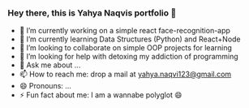 ### Hey there, this is Yahya Naqvis portfolio 👋


- 🔭 I’m currently working on a simple react face-recognition-app
- 🌱 I’m currently learning Data Structures (Python) and React+Node
- 👯 I’m looking to collaborate on simple OOP projects for learning
- 🤔 I’m looking for help with detoxing my addiction of programming
- 💬 Ask me about ...
- 📫 How to reach me: drop a mail at yahya.naqvi123@gmail.com
- 😄 Pronouns: ...
- ⚡ Fun fact about me: I am a wannabe polyglot 😄

